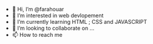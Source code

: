 - 👋 Hi, I’m @farahouar
- 👀 I’m interested in web devlopement
- 🌱 I’m currently learning HTML ; CSS and JAVASCRIPT
- 💞️ I’m looking to collaborate on ...
- 📫 How to reach me 

<!---
farahouar/farahouar is a ✨ special ✨ repository because its `README.md` (this file) appears on your GitHub profile.
You can click the Preview link to take a look at your changes.
--->
